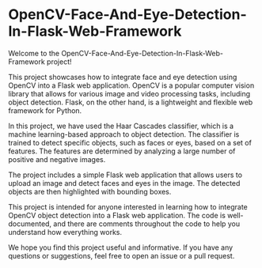 # OpenCV-Face-And-Eye-Detection-In-Flask-Web-Framework

Welcome to the OpenCV-Face-And-Eye-Detection-In-Flask-Web-Framework project!

This project showcases how to integrate face and eye detection using OpenCV into a Flask web application. OpenCV is a popular computer vision library that allows for various image and video processing tasks, including object detection. Flask, on the other hand, is a lightweight and flexible web framework for Python.

In this project, we have used the Haar Cascades classifier, which is a machine learning-based approach to object detection. The classifier is trained to detect specific objects, such as faces or eyes, based on a set of features. The features are determined by analyzing a large number of positive and negative images.

The project includes a simple Flask web application that allows users to upload an image and detect faces and eyes in the image. The detected objects are then highlighted with bounding boxes.

This project is intended for anyone interested in learning how to integrate OpenCV object detection into a Flask web application. The code is well-documented, and there are comments throughout the code to help you understand how everything works.

We hope you find this project useful and informative. If you have any questions or suggestions, feel free to open an issue or a pull request.
